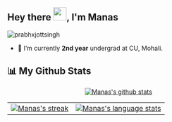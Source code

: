 ## Hey there <img src="https://raw.githubusercontent.com/MartinHeinz/MartinHeinz/master/wave.gif" width="30px">, I'm Manas
<p align="left"> <img src="https://komarev.com/ghpvc/?username=Manas610" alt="prabhxjottsingh" /> </p>

- 📄 I’m currently **2nd year** undergrad at CU, Mohali.



## 📊 My Github Stats


<p align="center">
    <a href="https://Manas610.github.io/" target="_blank">
        <img src="https://github-readme-stats.vercel.app/api?username=Manas610&show_icons=true&include_all_commits=true&theme=github_dark&hide_border=true" alt="Manas's github stats">
      <a/>
</p>
 <table align="center" cellspacing="0" cellpadding="0" border="0">
  <tr>
    <td>
      <a href="https://github.com/Manas610/github-readme-streak-stats">
        <img title="🔥 Get streak stats for your profile at git.io/streak-stats" alt="Manas's streak" src="https://github-readme-streak-stats.herokuapp.com/?user=Manas610&theme=black-ice&hide_border=true&stroke=0000&background=060A0CD0"/>
    </a>
      <a/>
    </td>
    <td>
      <a href="https://Manas610.github.io/" target="_blank" >
        <img src="https://github-readme-stats.vercel.app/api/top-langs/?username=Manas610&theme=github_dark&layout=compact&hide_border=true" alt="Manas's language stats">
      <a/>
    </td>
   </tr>
</table>
